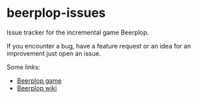 # beerplop-issues
Issue tracker for the incremental game Beerplop.

If you encounter a bug, have a feature request or an idea for an improvement just open an issue.

Some links:

- [Beerplop game](https://wol-soft.de/apps/beerplop/plop)
- [Beerplop wiki](https://wol-soft.de/apps/beerplop/wiki)
